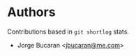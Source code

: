 # Authors
Contributions based in `git shortlog` stats.

* Jorge Bucaran  &lt;[jbucaran@me.com](mailto:jbucaran@me.com)&gt;
